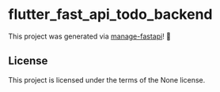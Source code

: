 # flutter_fast_api_todo_backend

This project was generated via [manage-fastapi](https://ycd.github.io/manage-fastapi/)! :tada:

## License

This project is licensed under the terms of the None license.
